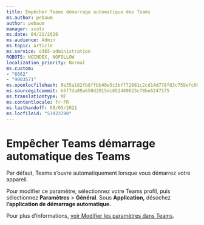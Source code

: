 ```yaml
---
title: Empêcher Teams démarrage automatique des Teams
ms.author: pebaum
author: pebaum
manager: scotv
ms.date: 04/21/2020
ms.audience: Admin
ms.topic: article
ms.service: o365-administration
ROBOTS: NOINDEX, NOFOLLOW
localization_priority: Normal
ms.custom:
- "6662"
- "9003571"
ms.openlocfilehash: 0e35a182fb8ffbb48e5c3bff72881c2cd14d778f83c759efc99c372900de6991
ms.sourcegitcommit: b5f7da89a650d2915dc652449623c78be6247175
ms.translationtype: MT
ms.contentlocale: fr-FR
ms.lasthandoff: 08/05/2021
ms.locfileid: "53923790"
---
```

# <a name="prevent-teams-from-starting-automatically"></a>Empêcher Teams démarrage automatique des Teams

Par défaut, Teams s’ouvre automatiquement lorsque vous démarrez votre appareil.

Pour modifier ce paramètre, sélectionnez votre Teams profil, puis sélectionnez **Paramètres**  >   **Général**. Sous **Application,** désochez **l’application de démarrage automatique.**

Pour plus d’informations, [voir Modifier les paramètres dans Teams](https://support.microsoft.com/office/b506e8f1-1a96-4cf1-8c6b-b6ed4f424bc7).
